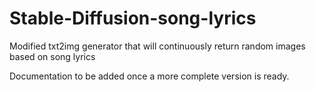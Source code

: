 # Stable-Diffusion-song-lyrics
Modified txt2img generator that will continuously return random images based on song lyrics

Documentation to be added once a more complete version is ready.
